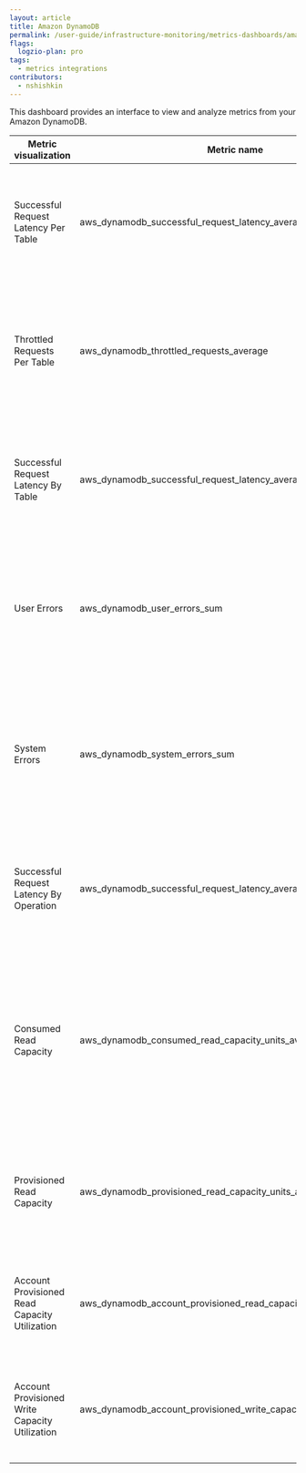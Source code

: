 ```yaml
---
layout: article
title: Amazon DynamoDB
permalink: /user-guide/infrastructure-monitoring/metrics-dashboards/amazon-dynamodb.html 
flags:
  logzio-plan: pro
tags:
  - metrics integrations
contributors:
  - nshishkin
---
```



This dashboard provides an interface to view and analyze metrics from your Amazon DynamoDB.

| Metric visualization     | Metric name       | Description         |
| ------------- | ------------------------------- | ---------------- |
| Successful Request Latency Per Table | aws\_dynamodb\_successful\_request\_latency\_average   | The successful requests to DynamoDB or Amazon DynamoDB Streams during the specified time period.                                       |
| Throttled Requests Per Table                        | aws\_dynamodb\_throttled\_requests\_average                                | Average of requests to DynamoDB that exceed the provisioned throughput limits on a resource (such as a table or an index).                   |
| Successful Request Latency By Table | aws\_dynamodb\_successful\_request\_latency\_average                       | The successful requests to DynamoDB or Amazon DynamoDB Streams during the specified time period.                                             |
| User Errors                                         | aws\_dynamodb\_user\_errors\_sum                                           | Requests to DynamoDB or Amazon DynamoDB Streams that generate an HTTP 400 status code during the specified time period.                |
| System Errors                        | aws\_dynamodb\_system\_errors\_sum                                         | The requests to DynamoDB or Amazon DynamoDB Streams that generate an HTTP 500 status code during the specified time period.                  |
| Successful Request Latency By Operation             | aws\_dynamodb\_successful\_request\_latency\_average                       | Average of successful requests to DynamoDB or Amazon DynamoDB Streams during the specified time period.                                      |
| Consumed Read Capacity  | aws\_dynamodb\_consumed\_read\_capacity\_units\_average                    | The number of read capacity units consumed over the specified time period, so you can track how much of your provisioned throughput is used. |
| Provisioned Read Capacity                           | aws\_dynamodb\_provisioned\_read\_capacity\_units\_average                 | The number of provisioned read capacity units for a table or a global secondary index.      |
| Account Provisioned Read Capacity Utilization| aws\_dynamodb\_account\_provisioned\_read\_capacity\_utilization\_average  | The percentage of provisioned read capacity units utilized by an account.       |
| Account Provisioned Write Capacity Utilization      | aws\_dynamodb\_account\_provisioned\_write\_capacity\_utilization\_average | The percentage of provisioned write capacity units utilized by an account.   |
